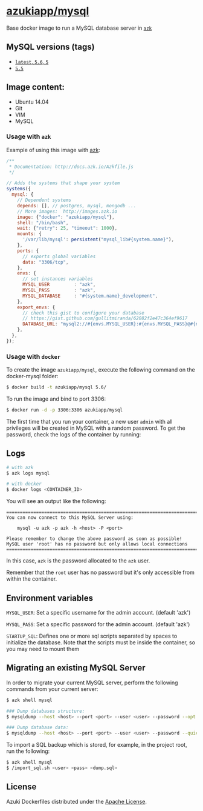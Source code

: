 [azukiapp/mysql](http://images.azk.io/#/mysql)
==================

Base docker image to run a MySQL database server in [`azk`](http://azk.io)

MySQL versions (tags)
---

- [`latest`, `5.6`, `5`](https://github.com/azukiapp/docker-mysql/blob/master/5.6/Dockerfile)
- [`5.5`](https://github.com/azukiapp/docker-mysql/blob/master/5.5/Dockerfile)

Image content:
---

- Ubuntu 14.04
- Git
- VIM
- MySQL

### Usage with `azk`

Example of using this image with [azk](http://azk.io):

```js
/**
 * Documentation: http://docs.azk.io/Azkfile.js
 */

// Adds the systems that shape your system
systems({
  mysql: {
    // Dependent systems
    depends: [], // postgres, mysql, mongodb ...
    // More images:  http://images.azk.io
    image: {"docker": "azukiapp/mysql"},
    shell: "/bin/bash",
    wait: {"retry": 25, "timeout": 1000},
    mounts: {
      '/var/lib/mysql': persistent("mysql_lib#{system.name}"),
    },
    ports: {
      // exports global variables
      data: "3306/tcp",
    },
    envs: {
      // set instances variables
      MYSQL_USER         : "azk",
      MYSQL_PASS         : "azk",
      MYSQL_DATABASE     : "#{system.name}_development",
    },
    export_envs: {
      // check this gist to configure your database
      // https://gist.github.com/gullitmiranda/62082f2e47c364ef9617
      DATABASE_URL: "mysql2://#{envs.MYSQL_USER}:#{envs.MYSQL_PASS}@#{net.host}:#{net.port.data}/${envs.MYSQL_DATABASE}",
    },
  },
});
```


### Usage with `docker`

To create the image `azukiapp/mysql`, execute the following command on the docker-mysql folder:

```sh
$ docker build -t azukiapp/mysql 5.6/
```

To run the image and bind to port 3306:

```sh
$ docker run -d -p 3306:3306 azukiapp/mysql
```

The first time that you run your container, a new user `admin` with all privileges 
will be created in MySQL with a random password. To get the password, check the logs
of the container by running:

Logs
---

```sh
# with azk
$ azk logs mysql

# with docker
$ docker logs <CONTAINER_ID>
```

You will see an output like the following:

```
========================================================================
You can now connect to this MySQL Server using:

    mysql -u azk -p azk -h <host> -P <port>

Please remember to change the above password as soon as possible!
MySQL user 'root' has no password but only allows local connections
========================================================================
```

In this case, `azk` is the password allocated to the `azk` user.

Remember that the `root` user has no password but it's only accessible from within the container.

Environment variables
---------------------

`MYSQL_USER`: Set a specific username for the admin account. (default 'azk')

`MYSQL_PASS`: Set a specific password for the admin account. (default 'azk')

`STARTUP_SQL`: Defines one or more sql scripts separated by spaces to initialize the database. Note that the scripts must be inside the container, so you may need to mount them


Migrating an existing MySQL Server
----------------------------------

In order to migrate your current MySQL server, perform the following commands from your current server:

```sh
$ azk shell mysql

### Dump databases structure:
$ mysqldump --host <host> --port <port> --user <user> --password --opt -d -B <database name(s)> > dbserver_schema.sql

### Dump database data:
$ mysqldump --host <host> --port <port> --user <user> --password --quick --single-transaction -t -n -B <database name(s)> > dbserver_data.sql
```

To import a SQL backup which is stored, for example, in the project root, run the following:

```sh
$ azk shell mysql
$ /import_sql.sh <user> <pass> <dump.sql>
```

## License

Azuki Dockerfiles distributed under the [Apache License](https://github.com/azukiapp/dockerfiles/blob/master/LICENSE).
